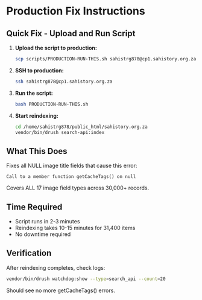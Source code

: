 # Production Fix Instructions

## Quick Fix - Upload and Run Script

1. **Upload the script to production:**
   ```bash
   scp scripts/PRODUCTION-RUN-THIS.sh sahistrg878@cp1.sahistory.org.za:/home/sahistrg878/
   ```

2. **SSH to production:**
   ```bash
   ssh sahistrg878@cp1.sahistory.org.za
   ```

3. **Run the script:**
   ```bash
   bash PRODUCTION-RUN-THIS.sh
   ```

4. **Start reindexing:**
   ```bash
   cd /home/sahistrg878/public_html/sahistory.org.za
   vendor/bin/drush search-api:index
   ```

## What This Does

Fixes all NULL image title fields that cause this error:
```
Call to a member function getCacheTags() on null
```

Covers ALL 17 image field types across 30,000+ records.

## Time Required

- Script runs in 2-3 minutes
- Reindexing takes 10-15 minutes for 31,400 items
- No downtime required

## Verification

After reindexing completes, check logs:
```bash
vendor/bin/drush watchdog:show --type=search_api --count=20
```

Should see no more getCacheTags() errors.
